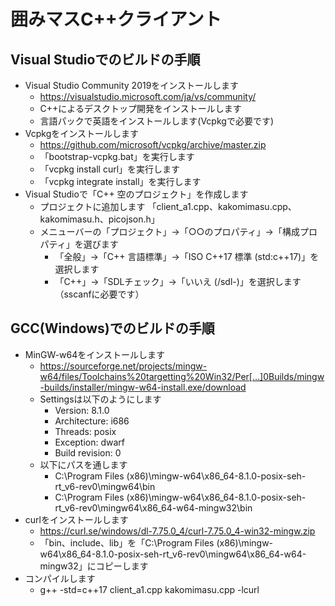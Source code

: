 # 囲みマスC++クライアント

## Visual Studioでのビルドの手順
* Visual Studio Community 2019をインストールします
  * https://visualstudio.microsoft.com/ja/vs/community/
  * C++によるデスクトップ開発をインストールします
  * 言語パックで英語をインストールします(Vcpkgで必要です)
* Vcpkgをインストールします
  * https://github.com/microsoft/vcpkg/archive/master.zip
  * 「bootstrap-vcpkg.bat」を実行します
  * 「vcpkg install curl」を実行します
  * 「vcpkg integrate install」を実行します
* Visual Studioで「C++ 空のプロジェクト」を作成します
  * プロジェクトに追加します 「client_a1.cpp、kakomimasu.cpp、kakomimasu.h、picojson.h」
  * メニューバーの「プロジェクト」→「○○のプロパティ」→「構成プロパティ」を選びます
    * 「全般」→「C++ 言語標準」→「ISO C++17 標準 (std:c++17)」を選択します
    * 「C++」→「SDLチェック」→「いいえ (/sdl-)」を選択します（sscanfに必要です）

## GCC(Windows)でのビルドの手順
* MinGW-w64をインストールします
  * https://sourceforge.net/projects/mingw-w64/files/Toolchains%20targetting%20Win32/Per[…]0Builds/mingw-builds/installer/mingw-w64-install.exe/download
  * Settingsは以下のようにします
    * Version: 8.1.0
    * Architecture: i686
    * Threads: posix
    * Exception: dwarf
    * Build revision: 0
  * 以下にパスを通します
    * C:\Program Files (x86)\mingw-w64\x86_64-8.1.0-posix-seh-rt_v6-rev0\mingw64\bin
    * C:\Program Files (x86)\mingw-w64\x86_64-8.1.0-posix-seh-rt_v6-rev0\mingw64\x86_64-w64-mingw32\bin
* curlをインストールします
  * https://curl.se/windows/dl-7.75.0_4/curl-7.75.0_4-win32-mingw.zip
  * 「bin、include、lib」を「C:\Program Files (x86)\mingw-w64\x86_64-8.1.0-posix-seh-rt_v6-rev0\mingw64\x86_64-w64-mingw32」にコピーします
* コンパイルします
  * g++ -std=c++17 client_a1.cpp kakomimasu.cpp -lcurl
